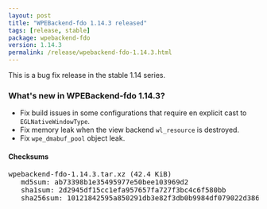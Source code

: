 ```yaml
---
layout: post
title: "WPEBackend-fdo 1.14.3 released"
tags: [release, stable]
package: wpebackend-fdo
version: 1.14.3
permalink: /release/wpebackend-fdo-1.14.3.html
---
```


This is a bug fix release in the stable 1.14 series.

### What's new in WPEBackend-fdo 1.14.3?

- Fix build issues in some configurations that require en explicit cast
  to `EGLNativeWindowType`.
- Fix memory leak when the view backend `wl_resource` is destroyed.
- Fix `wpe_dmabuf_pool` object leak.

#### Checksums

<pre>
wpebackend-fdo-1.14.3.tar.xz (42.4 KiB)
   md5sum: ab73398b1e35495977e50bee103969d2
   sha1sum: 2d2945df15cc1efa957657fa727f3bc4c6f580bb
   sha256sum: 10121842595a850291db3e82f3db0b9984df079022d386ce42c2b8508159dc6c
</pre>
